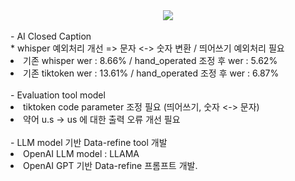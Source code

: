 <div align= "center">
    <img src="https://capsule-render.vercel.app/api?type=slice&color=0:d4e3fe,100:000000&height=120&text=AICC&animation=fadeIn&fontColor=bcc2d2&fontSize=90" />
</div><br>
- AI Closed Caption <br>
* whisper 예외처리 개선 => 문자 <-> 숫자 변환 / 띄어쓰기 예외처리 필요
<br>
<li> 기존 whisper wer : 8.66% / hand_operated 조정 후 wer : 5.62%
</li>
<li> 기존 tiktoken wer : 13.61% / hand_operated 조정 후 wer : 6.87%</li><br>
- Evaluation tool model<br>
<li> tiktoken code parameter 조정 필요 (띄어쓰기, 숫자 <-> 문자)</li>
<li> 약어 u.s -> us 에 대한 출력 오류 개선 필요</li><br>
- LLM model 기반 Data-refine tool 개발<br>
<li> OpenAI LLM model : LLAMA </li>
<li> OpenAI GPT 기반 Data-refine 프롬프트 개발.


